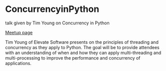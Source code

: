 # ConcurrencyinPython
talk given by Tim Young on Concurrency in Python


[Meetup page](https://www.meetup.com/Python-Buffalo/events/258801536/)

Tim Young of Elevate Software presents on the principles of threading and concurrency as they apply to Python. The goal will be to provide attendees with an understanding of when and how they can apply multi-threading and multi-processing to improve the performance and concurrency of applications.
